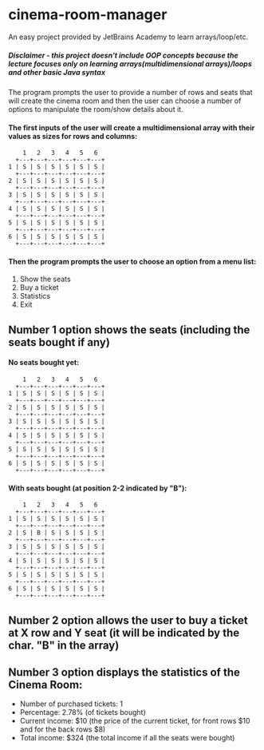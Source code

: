 # cinema-room-manager
An easy project provided by JetBrains Academy to learn arrays/loop/etc.
##### *Disclaimer - this project doesn't include OOP concepts because the lecture focuses only on learning arrays(multidimensional arrays)/loops and other basic Java syntax*

The program prompts the user to provide a number of rows and seats that will create the cinema room and then the user can choose a number of options to manipulate the room/show details about it.
#### The first inputs of the user will create a multidimensional array with their values as sizes for rows and columns:
```
    1   2   3   4   5   6
  +---+---+---+---+---+---+
1 | S | S | S | S | S | S |
  +---+---+---+---+---+---+
2 | S | S | S | S | S | S |
  +---+---+---+---+---+---+
3 | S | S | S | S | S | S |
  +---+---+---+---+---+---+
4 | S | S | S | S | S | S |
  +---+---+---+---+---+---+
5 | S | S | S | S | S | S |
  +---+---+---+---+---+---+
6 | S | S | S | S | S | S |
  +---+---+---+---+---+---+
  ```

#### Then the program prompts the user to choose an option from a menu list:

1. Show the seats
2. Buy a ticket
3. Statistics
0. Exit

## Number 1 option shows the seats (including the seats bought if any)

#### No seats bought yet:
```
    1   2   3   4   5   6
  +---+---+---+---+---+---+
1 | S | S | S | S | S | S |
  +---+---+---+---+---+---+
2 | S | S | S | S | S | S |
  +---+---+---+---+---+---+
3 | S | S | S | S | S | S |
  +---+---+---+---+---+---+
4 | S | S | S | S | S | S |
  +---+---+---+---+---+---+
5 | S | S | S | S | S | S |
  +---+---+---+---+---+---+
6 | S | S | S | S | S | S |
  +---+---+---+---+---+---+
  ```

#### With seats bought (at position 2-2 indicated by "B"):
```
    1   2   3   4   5   6
  +---+---+---+---+---+---+
1 | S | S | S | S | S | S |
  +---+---+---+---+---+---+
2 | S | B | S | S | S | S |
  +---+---+---+---+---+---+
3 | S | S | S | S | S | S |
  +---+---+---+---+---+---+
4 | S | S | S | S | S | S |
  +---+---+---+---+---+---+
5 | S | S | S | S | S | S |
  +---+---+---+---+---+---+
6 | S | S | S | S | S | S |
  +---+---+---+---+---+---+
  ```

## Number 2 option allows the user to buy a ticket at X row and Y seat (it will be indicated by the char. "B" in the array)
## Number 3 option displays the statistics of the Cinema Room:
- Number of purchased tickets: 1
- Percentage: 2.78% (of tickets bought)
- Current income: $10 (the price of the current ticket, for front rows $10 and for the back rows $8)
- Total income: $324 (the total income if all the seats were bought)
